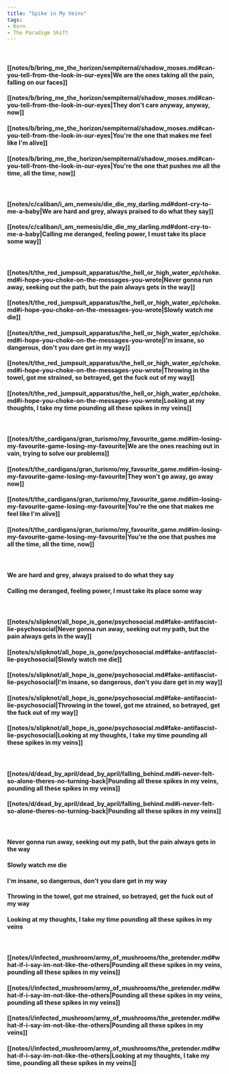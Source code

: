 ```yaml
---
title: "Spike in My Veins"
tags:
- Korn
- The Paradigm Shift
---
```

&nbsp;
#### [[notes/b/bring_me_the_horizon/sempiternal/shadow_moses.md#can-you-tell-from-the-look-in-our-eyes|We are the ones taking all the pain, falling on our faces]]
#### [[notes/b/bring_me_the_horizon/sempiternal/shadow_moses.md#can-you-tell-from-the-look-in-our-eyes|They don't care anyway, anyway, now]]
#### [[notes/b/bring_me_the_horizon/sempiternal/shadow_moses.md#can-you-tell-from-the-look-in-our-eyes|You're the one that makes me feel like I'm alive]]
#### [[notes/b/bring_me_the_horizon/sempiternal/shadow_moses.md#can-you-tell-from-the-look-in-our-eyes|You're the one that pushes me all the time, all the time, now]]
&nbsp;
#### [[notes/c/caliban/i_am_nemesis/die_die_my_darling.md#dont-cry-to-me-a-baby|We are hard and grey, always praised to do what they say]]
#### [[notes/c/caliban/i_am_nemesis/die_die_my_darling.md#dont-cry-to-me-a-baby|Calling me deranged, feeling power, I must take its place some way]]
&nbsp;
#### [[notes/t/the_red_jumpsuit_apparatus/the_hell_or_high_water_ep/choke.md#i-hope-you-choke-on-the-messages-you-wrote|Never gonna run away, seeking out the path, but the pain always gets in the way]]
#### [[notes/t/the_red_jumpsuit_apparatus/the_hell_or_high_water_ep/choke.md#i-hope-you-choke-on-the-messages-you-wrote|Slowly watch me die]]
#### [[notes/t/the_red_jumpsuit_apparatus/the_hell_or_high_water_ep/choke.md#i-hope-you-choke-on-the-messages-you-wrote|I'm insane, so dangerous, don't you dare get in my way]]
#### [[notes/t/the_red_jumpsuit_apparatus/the_hell_or_high_water_ep/choke.md#i-hope-you-choke-on-the-messages-you-wrote|Throwing in the towel, got me strained, so betrayed, get the fuck out of my way]]
#### [[notes/t/the_red_jumpsuit_apparatus/the_hell_or_high_water_ep/choke.md#i-hope-you-choke-on-the-messages-you-wrote|Looking at my thoughts, I take my time pounding all these spikes in my veins]]
&nbsp;
#### [[notes/t/the_cardigans/gran_turismo/my_favourite_game.md#im-losing-my-favourite-game-losing-my-favourite|We are the ones reaching out in vain, trying to solve our problems]]
#### [[notes/t/the_cardigans/gran_turismo/my_favourite_game.md#im-losing-my-favourite-game-losing-my-favourite|They won't go away, go away now]]
#### [[notes/t/the_cardigans/gran_turismo/my_favourite_game.md#im-losing-my-favourite-game-losing-my-favourite|You're the one that makes me feel like I'm alive]]
#### [[notes/t/the_cardigans/gran_turismo/my_favourite_game.md#im-losing-my-favourite-game-losing-my-favourite|You're the one that pushes me all the time, all the time, now]]
&nbsp;
#### We are hard and grey, always praised to do what they say
#### Calling me deranged, feeling power, I must take its place some way
&nbsp;
#### [[notes/s/slipknot/all_hope_is_gone/psychosocial.md#fake-antifascist-lie-psychosocial|Never gonna run away, seeking out my path, but the pain always gets in the way]]
#### [[notes/s/slipknot/all_hope_is_gone/psychosocial.md#fake-antifascist-lie-psychosocial|Slowly watch me die]]
#### [[notes/s/slipknot/all_hope_is_gone/psychosocial.md#fake-antifascist-lie-psychosocial|I'm insane, so dangerous, don't you dare get in my way]]
#### [[notes/s/slipknot/all_hope_is_gone/psychosocial.md#fake-antifascist-lie-psychosocial|Throwing in the towel, got me strained, so betrayed, get the fuck out of my way]]
#### [[notes/s/slipknot/all_hope_is_gone/psychosocial.md#fake-antifascist-lie-psychosocial|Looking at my thoughts, I take my time pounding all these spikes in my veins]]
&nbsp;
#### [[notes/d/dead_by_april/dead_by_april/falling_behind.md#i-never-felt-so-alone-theres-no-turning-back|Pounding all these spikes in my veins, pounding all these spikes in my veins]]
#### [[notes/d/dead_by_april/dead_by_april/falling_behind.md#i-never-felt-so-alone-theres-no-turning-back|Pounding all these spikes in my veins]]
&nbsp;
#### Never gonna run away, seeking out my path, but the pain always gets in the way
#### Slowly watch me die
#### I'm insane, so dangerous, don't you dare get in my way
#### Throwing in the towel, got me strained, so betrayed, get the fuck out of my way
#### Looking at my thoughts, I take my time pounding all these spikes in my veins
&nbsp;
#### [[notes/i/infected_mushroom/army_of_mushrooms/the_pretender.md#what-if-i-say-im-not-like-the-others|Pounding all these spikes in my veins, pounding all these spikes in my veins]]
#### [[notes/i/infected_mushroom/army_of_mushrooms/the_pretender.md#what-if-i-say-im-not-like-the-others|Pounding all these spikes in my veins, pounding all these spikes in my veins]]
#### [[notes/i/infected_mushroom/army_of_mushrooms/the_pretender.md#what-if-i-say-im-not-like-the-others|Pounding all these spikes in my veins]]
#### [[notes/i/infected_mushroom/army_of_mushrooms/the_pretender.md#what-if-i-say-im-not-like-the-others|Looking at my thoughts, I take my time, pounding all these spikes in my veins]]
